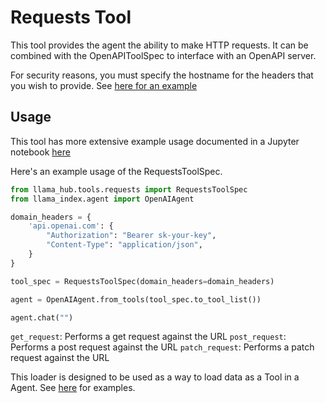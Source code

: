 # Requests Tool

This tool provides the agent the ability to make HTTP requests. It can be combined with the OpenAPIToolSpec to interface with an OpenAPI server.

For security reasons, you must specify the hostname for the headers that you wish to provide. See [here for an example](https://github.com/emptycrown/llama-hub/tree/main/llama_hub/tools/notebooks/openapi_and_requests.ipynb) 


## Usage

This tool has more extensive example usage documented in a Jupyter notebook [here](https://github.com/emptycrown/llama-hub/tree/main/llama_hub/tools/notebooks/openapi_and_requests.ipynb)

Here's an example usage of the RequestsToolSpec.

```python
from llama_hub.tools.requests import RequestsToolSpec
from llama_index.agent import OpenAIAgent

domain_headers = {
    'api.openai.com': {
        "Authorization": "Bearer sk-your-key",
        "Content-Type": "application/json",
    }
}

tool_spec = RequestsToolSpec(domain_headers=domain_headers)

agent = OpenAIAgent.from_tools(tool_spec.to_tool_list())

agent.chat("")
```

`get_request`: Performs a get request against the URL
`post_request`: Performs a post request against the URL
`patch_request`: Performs a patch request against the URL

This loader is designed to be used as a way to load data as a Tool in a Agent. See [here](https://github.com/emptycrown/llama-hub/tree/main) for examples.

